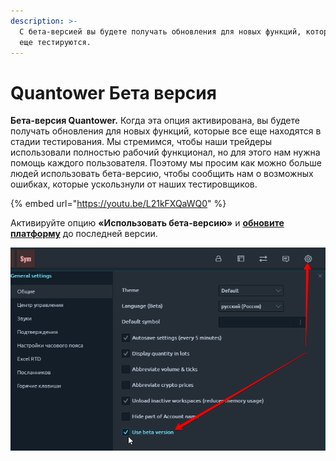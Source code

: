 ```yaml
---
description: >-
  С бета-версией вы будете получать обновления для новых функций, которые все
  еще тестируются.
---
```


# Quantower Бета версия

**Бета-версия Quantower.** Когда эта опция активирована, вы будете получать обновления для новых функций, которые все еще находятся в стадии тестирования. Мы стремимся, чтобы наши трейдеры использовали полностью рабочий функционал, но для этого нам нужна помощь каждого пользователя. Поэтому мы просим как можно больше людей использовать бета-версию, чтобы сообщить нам о возможных ошибках, которые ускользнули от наших тестировщиков.

{% embed url="https://youtu.be/L21kFXQaWQ0" %}

Активируйте опцию **«Использовать бета-версию»** и [**обновите платформу**](https://help.quantower.com.ru/getting-started/application-updates) до последней версии.

![](../.gitbook/assets/beta-versiya.png)

